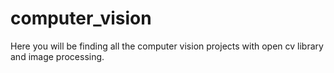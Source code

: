 # computer_vision
Here you will be finding all the computer vision projects with open cv library and image processing.
